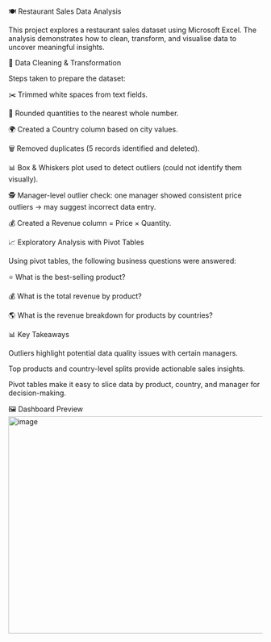 🍽️ Restaurant Sales Data Analysis

This project explores a restaurant sales dataset using Microsoft Excel. The analysis demonstrates how to clean, transform, and visualise data to uncover meaningful insights.

🧹 Data Cleaning & Transformation

Steps taken to prepare the dataset:

✂️ Trimmed white spaces from text fields.

🔢 Rounded quantities to the nearest whole number.

🌍 Created a Country column based on city values.

🗑 Removed duplicates (5 records identified and deleted).

📊 Box & Whiskers plot used to detect outliers (could not identify them visually).

🕵️ Manager-level outlier check: one manager showed consistent price outliers → may suggest incorrect data entry.

💰 Created a Revenue column = Price × Quantity.

📈 Exploratory Analysis with Pivot Tables

Using pivot tables, the following business questions were answered:

⭐ What is the best-selling product?

💰 What is the total revenue by product?

🌎 What is the revenue breakdown for products by countries?

📊 Key Takeaways

Outliers highlight potential data quality issues with certain managers.

Top products and country-level splits provide actionable sales insights.

Pivot tables make it easy to slice data by product, country, and manager for decision-making.

🖼 Dashboard Preview
<img width="758" height="431" alt="image" src="https://github.com/user-attachments/assets/a07942e3-3bcd-4fec-b2c4-12c548cb4c59" />
